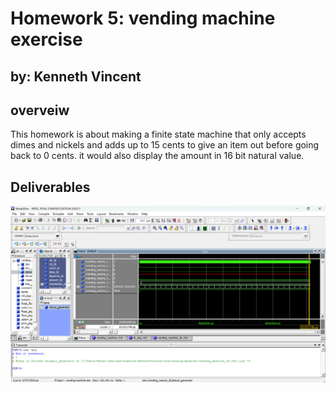 # Homework 5: vending machine exercise
## by: Kenneth Vincent


## overveiw
This homework is about making a finite state machine that only accepts dimes and nickels and adds up to 15 cents to give an item out before going back to 0 cents.
it would also display the amount in 16 bit natural value.

## Deliverables

![Screenshot of ModelSim running the vending machine with no failure.](assets/hw5.png)
